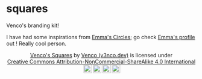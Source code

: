 # squares
Venco's branding kit!


I have had some inspirations from [Emma's Circles](https://github.com/prplwtf/circles); go check [Emma's profile](https://github.com/prplwtf) out ! Really cool person.

<p xmlns:cc="http://creativecommons.org/ns#" xmlns:dct="http://purl.org/dc/terms/" align="center"><a property="dct:title" rel="cc:attributionURL" href="https://github.com/v3nco/squares">Venco's Squares</a> by <a rel="cc:attributionURL dct:creator" property="cc:attributionName" href="https://v3nco.dev">Venco (v3nco.dev)</a> is licensed under <a href="https://creativecommons.org/licenses/by-nc-sa/4.0/?ref=chooser-v1" target="_blank" rel="license noopener noreferrer" style="display:inline-block;">Creative Commons Attribution-NonCommercial-ShareAlike 4.0 International<img style="height:22px!important;margin-left:3px;vertical-align:text-bottom;" src="https://mirrors.creativecommons.org/presskit/icons/cc.svg?ref=chooser-v1" alt=""><img style="height:22px!important;margin-left:3px;vertical-align:text-bottom;" src="https://mirrors.creativecommons.org/presskit/icons/by.svg?ref=chooser-v1" alt=""><img style="height:22px!important;margin-left:3px;vertical-align:text-bottom;" src="https://mirrors.creativecommons.org/presskit/icons/nc.svg?ref=chooser-v1" alt=""><img style="height:22px!important;margin-left:3px;vertical-align:text-bottom;" src="https://mirrors.creativecommons.org/presskit/icons/sa.svg?ref=chooser-v1" alt=""></a></p>
